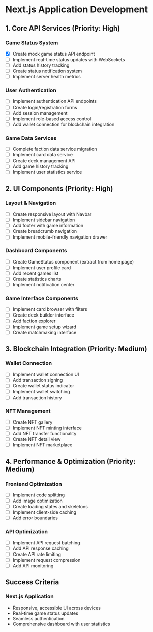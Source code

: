 # Next.js Application Development

## 1. Core API Services (Priority: High)

### Game Status System
- [x] Create mock game status API endpoint
- [ ] Implement real-time status updates with WebSockets
- [ ] Add status history tracking
- [ ] Create status notification system
- [ ] Implement server health metrics

### User Authentication
- [ ] Implement authentication API endpoints
- [ ] Create login/registration forms
- [ ] Add session management
- [ ] Implement role-based access control
- [ ] Add wallet connection for blockchain integration

### Game Data Services
- [ ] Complete faction data service migration
- [ ] Implement card data service
- [ ] Create deck management API
- [ ] Add game history tracking
- [ ] Implement user statistics service

## 2. UI Components (Priority: High)

### Layout & Navigation
- [ ] Create responsive layout with Navbar
- [ ] Implement sidebar navigation
- [ ] Add footer with game information
- [ ] Create breadcrumb navigation
- [ ] Implement mobile-friendly navigation drawer

### Dashboard Components
- [ ] Create GameStatus component (extract from home page)
- [ ] Implement user profile card
- [ ] Add recent games list
- [ ] Create statistics charts
- [ ] Implement notification center

### Game Interface Components
- [ ] Implement card browser with filters
- [ ] Create deck builder interface
- [ ] Add faction explorer
- [ ] Implement game setup wizard
- [ ] Create matchmaking interface

## 3. Blockchain Integration (Priority: Medium)

### Wallet Connection
- [ ] Implement wallet connection UI
- [ ] Add transaction signing
- [ ] Create wallet status indicator
- [ ] Implement wallet switching
- [ ] Add transaction history

### NFT Management
- [ ] Create NFT gallery
- [ ] Implement NFT minting interface
- [ ] Add NFT transfer functionality
- [ ] Create NFT detail view
- [ ] Implement NFT marketplace

## 4. Performance & Optimization (Priority: Medium)

### Frontend Optimization
- [ ] Implement code splitting
- [ ] Add image optimization
- [ ] Create loading states and skeletons
- [ ] Implement client-side caching
- [ ] Add error boundaries

### API Optimization
- [ ] Implement API request batching
- [ ] Add API response caching
- [ ] Create API rate limiting
- [ ] Implement request compression
- [ ] Add API monitoring

## Success Criteria

### Next.js Application
- Responsive, accessible UI across devices
- Real-time game status updates
- Seamless authentication
- Comprehensive dashboard with user statistics
